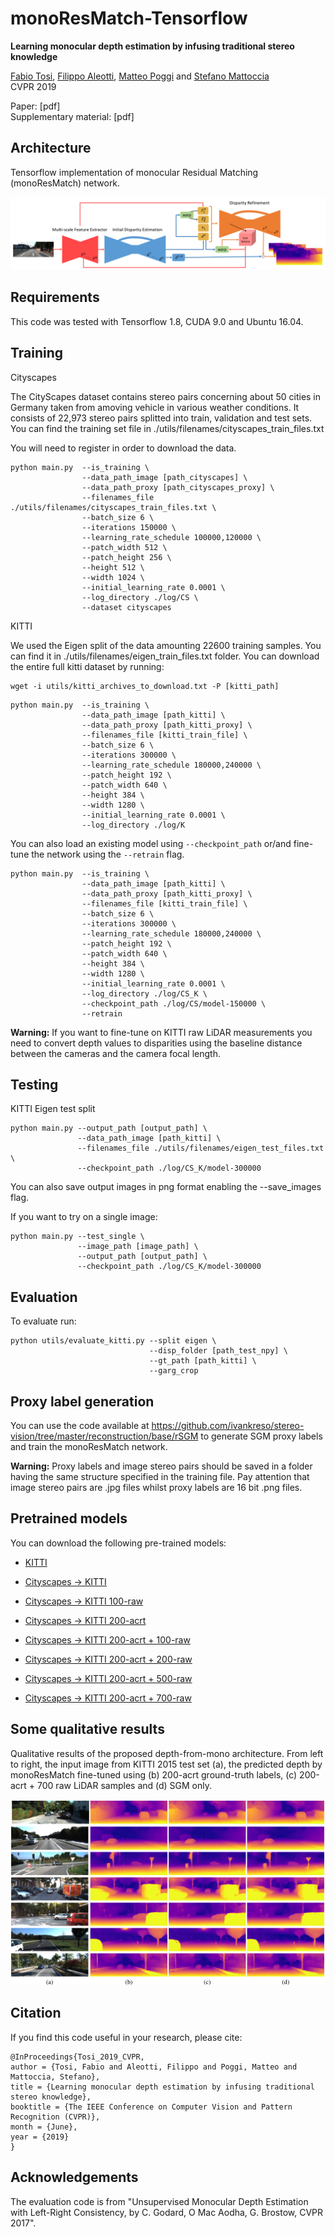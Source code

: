 # monoResMatch-Tensorflow
**Learning monocular depth estimation by infusing traditional stereo knowledge**

[Fabio Tosi](https://vision.disi.unibo.it/~ftosi/), [Filippo Aleotti](https://vision.disi.unibo.it/~faleotti/), [Matteo Poggi](https://vision.disi.unibo.it/~mpoggi/) and [Stefano Mattoccia](https://vision.disi.unibo.it/~smatt/Site/Home.html)   
CVPR 2019


Paper: [pdf]   
Supplementary material: [pdf]

## Architecture
Tensorflow implementation of monocular Residual Matching (monoResMatch) network.

![Alt text](./images/architecture.png?raw=true "architecture")


## Requirements
This code was tested with Tensorflow 1.8, CUDA 9.0 and Ubuntu 16.04. 


## Training

Cityscapes

The CityScapes dataset contains stereo pairs concerning about 50 cities in Germany taken from amoving vehicle in various weather conditions. It consists
of 22,973 stereo pairs splitted into train, validation and test sets. You can find the training set file in ./utils/filenames/cityscapes_train_files.txt 

You will need to register in order to download the data. 

```shell
python main.py  --is_training \
                --data_path_image [path_cityscapes] \
                --data_path_proxy [path_cityscapes_proxy] \
                --filenames_file ./utils/filenames/cityscapes_train_files.txt \
                --batch_size 6 \
                --iterations 150000 \
                --learning_rate_schedule 100000,120000 \
                --patch_width 512 \
                --patch_height 256 \ 
                --height 512 \ 
                --width 1024 \ 
                --initial_learning_rate 0.0001 \ 
                --log_directory ./log/CS \ 
                --dataset cityscapes
```


KITTI

We used the Eigen split of the data amounting 22600 training samples. You can find it in ./utils/filenames/eigen_train_files.txt folder.
You can download the entire full kitti dataset by running:
```shell
wget -i utils/kitti_archives_to_download.txt -P [kitti_path]
```

```shell
python main.py  --is_training \
                --data_path_image [path_kitti] \ 
                --data_path_proxy [path_kitti_proxy] \
                --filenames_file [kitti_train_file] \
                --batch_size 6 \ 
                --iterations 300000 \
                --learning_rate_schedule 180000,240000 \
                --patch_height 192 \ 
                --patch_width 640 \ 
                --height 384 \ 
                --width 1280 \ 
                --initial_learning_rate 0.0001 \ 
                --log_directory ./log/K 
```

You can also load an existing model using ``` --checkpoint_path ``` or/and fine-tune the network using the ``` --retrain ``` flag.

```shell
python main.py  --is_training \
                --data_path_image [path_kitti] \ 
                --data_path_proxy [path_kitti_proxy] \
                --filenames_file [kitti_train_file] \
                --batch_size 6 \ 
                --iterations 300000 \
                --learning_rate_schedule 180000,240000 \
                --patch_height 192 \ 
                --patch_width 640 \ 
                --height 384 \ 
                --width 1280 \ 
                --initial_learning_rate 0.0001 \ 
                --log_directory ./log/CS_K \ 
                --checkpoint_path ./log/CS/model-150000 \
                --retrain
```

**Warning:** If you want to fine-tune on KITTI raw LiDAR measurements you need to convert depth values to disparities using the baseline distance between the cameras and the camera focal length. 

## Testing

KITTI Eigen test split
```shell
python main.py --output_path [output_path] \ 
               --data_path_image [path_kitti] \
               --filenames_file ./utils/filenames/eigen_test_files.txt \
               --checkpoint_path ./log/CS_K/model-300000
```
You can also save output images in png format enabling the --save_images flag. 

If you want to try on a single image:

```shell
python main.py --test_single \
               --image_path [image_path] \
               --output_path [output_path] \ 
               --checkpoint_path ./log/CS_K/model-300000
```
## Evaluation

To evaluate run:

```shell
python utils/evaluate_kitti.py --split eigen \
                               --disp_folder [path_test_npy] \
                               --gt_path [path_kitti] \ 
                               --garg_crop
```

## Proxy label generation

You can use the code available at https://github.com/ivankreso/stereo-vision/tree/master/reconstruction/base/rSGM to generate SGM proxy labels and train the monoResMatch network. 

**Warning:** Proxy labels and image stereo pairs should be saved in a folder having the same structure specified in the training file. Pay attention that image stereo pairs are .jpg files whilst proxy labels are 16 bit .png files. 



## Pretrained models

You can download the following pre-trained models:


* [KITTI](https://drive.google.com/open?id=1Uw8nKX-0J3D0y8XN9wMN3lzgx9rGpdTy)

* [Cityscapes -> KITTI](https://drive.google.com/open?id=1kM_HGcIug_a4CczYHidXvpoUFuqnLozN)

* [Cityscapes -> KITTI 100-raw](https://drive.google.com/open?id=1hMf7e3Nl709SMzH1DoKAfOt4_dAgcrhw)

* [Cityscapes -> KITTI 200-acrt](https://drive.google.com/open?id=1SxZH4TJpx7WCdearGHuWfui_DCmRbK6n)

* [Cityscapes -> KITTI 200-acrt + 100-raw](https://drive.google.com/open?id=1PDkpgvQjKL4DefU02LcZlUmDlMZRlW0i)

* [Cityscapes -> KITTI 200-acrt + 200-raw](https://drive.google.com/open?id=10idprVLQmrcEJWNq9ea95UvPhow1Azb2)

* [Cityscapes -> KITTI 200-acrt + 500-raw](https://drive.google.com/open?id=1C_Due2smrC1S8qZV6azLCoQY2tWO_aW0)

* [Cityscapes -> KITTI 200-acrt + 700-raw](https://drive.google.com/open?id=1jNVCOvbhjW6HhH5h7fK2p3RKrDH868D7)


## Some qualitative results
Qualitative results of the proposed depth-from-mono architecture. From left to right, the input image from KITTI 2015 test set (a), the predicted depth by monoResMatch fine-tuned using (b) 200-acrt ground-truth labels, (c) 200-acrt + 700 raw LiDAR samples and (d) SGM only.


![Alt text](./images/qualitative.png?raw=true "supplementary")


## Citation
If you find this code useful in your research, please cite:

```shell
@InProceedings{Tosi_2019_CVPR,
author = {Tosi, Fabio and Aleotti, Filippo and Poggi, Matteo and Mattoccia, Stefano},
title = {Learning monocular depth estimation by infusing traditional stereo knowledge},
booktitle = {The IEEE Conference on Computer Vision and Pattern Recognition (CVPR)},
month = {June},
year = {2019}
}
```

## Acknowledgements

The evaluation code is from "Unsupervised Monocular Depth Estimation with Left-Right Consistency, by C. Godard, O Mac Aodha, G. Brostow, CVPR 2017".
